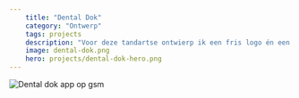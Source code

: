 ```yaml
---
    title: "Dental Dok"
    category: "Ontwerp"
    tags: projects
    description: "Voor deze tandartse ontwierp ik een fris logo én een zeer landingspage."
    image: dental-dok.png
    hero: projects/dental-dok-hero.png
---
```

![Dental dok app op gsm](../../images/projects/dental-dok-gsm.png)